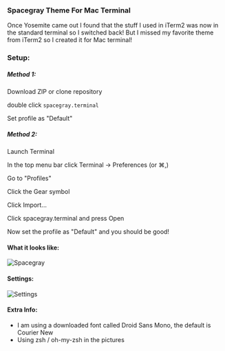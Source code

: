 ### Spacegray Theme For Mac Terminal

Once Yosemite came out I found that the stuff I used in iTerm2 was now in the standard terminal so I switched back! But I missed my favorite theme from iTerm2 so I created it for Mac terminal!

### Setup:

##### Method 1:

Download ZIP or clone repository

double click `spacegray.terminal`

Set profile as "Default"

##### Method 2:

Launch Terminal

In the top menu bar click Terminal -> Preferences (or ⌘,)

Go to "Profiles"

Click the Gear symbol

Click Import...

Click spacegray.terminal and press Open

Now set the profile as "Default" and you should be good!

#### What it looks like:
![Spacegray](https://github.com/tannadev/Spacegray-OSX-Terminal-Theme/blob/master/images/example.png)

#### Settings:
![Settings](https://github.com/tannadev/Spacegray-OSX-Terminal-Theme/blob/master/images/settings.png)

#### Extra Info:
 - I am using a downloaded font called Droid Sans Mono, the default is Courier New
 - Using zsh / oh-my-zsh in the pictures
